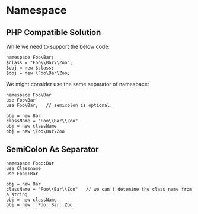 Namespace
===========

PHP Compatible Solution
---------------------------

While we need to support the below code:

    namespace Foo\Bar;
    $class = "Foo\\Bar\\Zoo";
    $obj = new $class;
    $obj = new \Foo\Bar\Zoo;

We might consider use the same separator of namespace:

    namespace Foo\Bar
    use Foo\Bar
    use Foo\Bar;   // semicolon is optional.

    obj = new Bar
    className = "Foo\\Bar\\Zoo"
    obj = new className
    obj = new \Foo\Bar\Zoo

SemiColon As Separator
-----------------------

    namespace Foo::Bar
    use Classname
    use Foo::Bar

    obj = new Bar
    className = "Foo\\Bar\\Zoo"   // we can't detemine the class name from a string
    obj = new className
    obj = new ::Foo::Bar::Zoo


